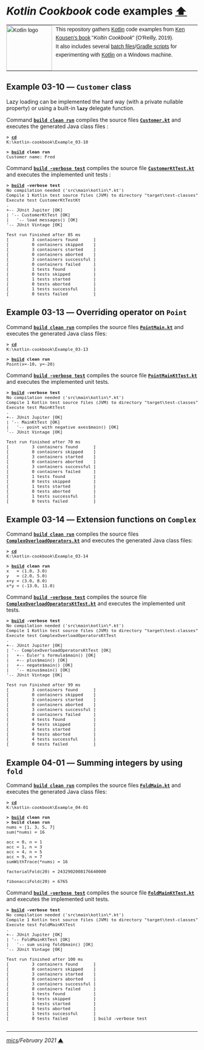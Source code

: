 # <span id="top">*Kotlin Cookbook* code examples</span> <span style="size:30%;"><a href="../README.md">⬆</a></span>

<table style="font-family:Helvetica,Arial;font-size:14px;line-height:1.6;">
  <tr>
  <td style="border:0;padding:0 10px 0 0;min-width:120px;"><a href="https://kotlinlang.org/"><img src="https://kotlinlang.org/assets/images/open-graph/kotlin_250x250.png" width="120" alt="Kotlin logo"/></a></td>
  <td style="border:0;padding:0;vertical-align:text-top;">This repository gathers <a href="https://kotlinlang.org/">Kotlin</a> code examples from <a href="http://shop.oreilly.com/product/0636920224327.do">Ken Kousen's book</a> "<i>Koltin Cookbook</i>" (O'Reilly, 2019).<br/>
  It also includes several <a href="https://en.wikibooks.org/wiki/Windows_Batch_Scripting">batch files</a>/<a href="https://docs.gradle.org/current/userguide/writing_build_scripts.html">Gradle scripts</a> for experimenting with <a href="https://kotlinlang.org/" rel="external">Kotlin</a> on a Windows machine.
  </td>
  </tr>
</table>

## <span id="ex_03-10">Example 03-10 ― `Customer` class</span>

Lazy loading can be implemented the hard way (with a private nullable property) or using a built-in **`lazy`** delegate function.

Command [**`build clean run`**](./Example_03-10/build.bat) compiles the source files [**`Customer.kt`**](./Example_03-10/src/main/kotlin/Customer.kt) and executes the generated Java class files :

<pre style="font-size:80%;">
<b>&gt; <a href="https://docs.microsoft.com/en-us/windows-server/administration/windows-commands/cd">cd</a></b>
K:\kotlin-cookbook\Example_03-10
&nbsp;
<b>&gt; <a href="./Example_03-10/build.bat">build</a> clean run</b>
Customer name: Fred
</pre>

Command [**`build -verbose test`**](./Example_03-10/build.bat) compiles the source file [**`CustomerKtTest.kt`**](./Example_03-10/src/test/kotlin/CustomerKtTest.kt) and executes the implemented unit tests :

<pre style="font-size:80%;">
<b>&gt; <a href="./Example_03-10/build.bat">build</a> -verbose test</b>
No compilation needed ('src\main\kotlin\*.kt')
Compile 1 Kotlin test source files (JVM) to directory "target\test-classes"
Execute test CustomerKtTestKt
.
+-- JUnit Jupiter [OK]
| '-- CustomerKtTest [OK]
|   '-- load messages() [OK]
'-- JUnit Vintage [OK]

Test run finished after 85 ms
[         3 containers found      ]
[         0 containers skipped    ]
[         3 containers started    ]
[         0 containers aborted    ]
[         3 containers successful ]
[         0 containers failed     ]
[         1 tests found           ]
[         0 tests skipped         ]
[         1 tests started         ]
[         0 tests aborted         ]
[         1 tests successful      ]
[         0 tests failed          ]
</pre>

## <span id="ex_03-13">Example 03-13 ― Overriding operator on `Point`</span>

Command [**`build clean run`**](./Example_03-13/build.bat) compiles the source files [**`PointMain.kt`**](./Example_03-13/src/main/kotlin/PointMain.kt) and executes the generated Java class files:

<pre style="font-size:80%;">
<b>&gt; <a href="https://docs.microsoft.com/en-us/windows-server/administration/windows-commands/cd">cd</a></b>
K:\kotlin-cookbook\Example_03-13
&nbsp;
<b>&gt; <a href="./Example_03-13/build.bat">build</a> clean run</b>
Point(x=-10, y=-20)
</pre>

Command [**`build -verbose test`**](./Example_03-13/build.bat) compiles the source file [**`PointMainKtTest.kt`**](./Example_03-13/src/test/kotlin/PointMainKtTest.kt) and executes the implemented unit tests.

<pre style="font-size:80%;">
<b>&gt; <a href="./Example_03-13/build.bat">build</a> -verbose test</b>
No compilation needed ('src\main\kotlin\*.kt')
Compile 1 Kotlin test source files (JVM) to directory "target\test-classes"
Execute test MainKtTest
.
+-- JUnit Jupiter [OK]
| '-- MainKtTest [OK]
|   '-- point with negative axes$main() [OK]
'-- JUnit Vintage [OK]

Test run finished after 70 ms
[         3 containers found      ]
[         0 containers skipped    ]
[         3 containers started    ]
[         0 containers aborted    ]
[         3 containers successful ]
[         0 containers failed     ]
[         1 tests found           ]
[         0 tests skipped         ]
[         1 tests started         ]
[         0 tests aborted         ]
[         1 tests successful      ]
[         0 tests failed          ]
</pre>

## <span id="ex_03-14">Example 03-14 ― Extension functions on `Complex`</span>

Command [**`build clean run`**](./Example_03-14/build.bat) compiles the source files [**`ComplexOverloadOperators.kt`**](./Example_03-14/src/main/kotlin/ComplexOverloadOperators.kt) and executes the generated Java class files:

<pre style="font-size:80%;">
<b>&gt; <a href="https://docs.microsoft.com/en-us/windows-server/administration/windows-commands/cd">cd</a></b>
K:\kotlin-cookbook\Example_03-14
&nbsp;
<b>&gt; <a href="./Example_03-14/build.bat">build</a> clean run</b>
x   = (1.0, 3.0)
y   = (2.0, 5.0)
x+y = (3.0, 8.0)
x*y = (-13.0, 11.0)
</pre>

Command [**`build -verbose test`**](./Example_03-14/build.bat) compiles the source file [**`ComplexOverloadOperatorsKtTest.kt`**](./Example_03-14/src/test/kotlin/ComplexOverloadOperatorsKtTest.kt) and executes the implemented unit tests.

<pre style="font-size:80%;">
<b>&gt; <a href="./Example_03-14/build.bat">build</a> -verbose test</b>
No compilation needed ('src\main\kotlin\*.kt')
Compile 1 Kotlin test source files (JVM) to directory "target\test-classes"
Execute test ComplexOverloadOperatorsKtTest
.
+-- JUnit Jupiter [OK]
| '-- ComplexOverloadOperatorsKtTest [OK]
|   +-- Euler's formula$main() [OK]
|   +-- plus$main() [OK]
|   +-- negate$main() [OK]
|   '-- minus$main() [OK]
'-- JUnit Vintage [OK]

Test run finished after 99 ms
[         3 containers found      ]
[         0 containers skipped    ]
[         3 containers started    ]
[         0 containers aborted    ]
[         3 containers successful ]
[         0 containers failed     ]
[         4 tests found           ]
[         0 tests skipped         ]
[         4 tests started         ]
[         0 tests aborted         ]
[         4 tests successful      ]
[         0 tests failed          ]
</pre>

## <span id="ex_04-01">Example 04-01 ― Summing integers by using `fold`</span>

Command [**`build clean run`**](./Example_04-01/build.bat) compiles the source files [**`FoldMain.kt`**](./Example_04-01/src/main/kotlin/FoldMain.kt) and executes the generated Java class files:

<pre style="font-size:80%;">
<b>&gt; <a href="https://docs.microsoft.com/en-us/windows-server/administration/windows-commands/cd">cd</a></b>
K:\kotlin-cookbook\Example_04-01
&nbsp;
<b>&gt; <a href="./Example_04-01/build.bat">build</a> clean run</b>
<b>&gt; build clean run</b>
nums = [1, 3, 5, 7]
sum(*nums) = 16

acc = 0, n = 1
acc = 1, n = 3
acc = 4, n = 5
acc = 9, n = 7
sumWithTrace(*nums) = 16

factorialFold(20) = 2432902008176640000

fibonacciFold(20) = 6765
</pre>

Command [**`build -verbose test`**](./Example_04-01/build.bat) compiles the source file [**`FoldMainKtTest.kt`**](./Example_04-01/src/test/kotlin/FoldMainKtTest.kt) and executes the implemented unit tests.

<pre style="font-size:80%;">
<b>&gt; <a href="./Example_04-01/build.bat">build</a> -verbose test</b>
No compilation needed ('src\main\kotlin\*.kt')
Compile 1 Kotlin test source files (JVM) to directory "target\test-classes"
Execute test FoldMainKtTest
.
+-- JUnit Jupiter [OK]
| '-- FoldMainKtTest [OK]
|   '-- sum using fold$main() [OK]
'-- JUnit Vintage [OK]

Test run finished after 100 ms
[         3 containers found      ]
[         0 containers skipped    ]
[         3 containers started    ]
[         0 containers aborted    ]
[         3 containers successful ]
[         0 containers failed     ]
[         1 tests found           ]
[         0 tests skipped         ]
[         1 tests started         ]
[         0 tests aborted         ]
[         1 tests successful      ]
[         0 tests failed          ] build -verbose test</b>

</pre>

<!--
## <span id="footnotes">Footnotes</span>

<a name="footnote_01">[1]</a> ***Available targets*** [↩](#anchor_01)

<p style="margin:0 0 1em 20px;">
</p>
-->

***

*[mics](https://lampwww.epfl.ch/~michelou/)/February 2021* [**&#9650;**](#top)
<span id="bottom">&nbsp;</span>

[gradle_cli]: https://docs.gradle.org/current/userguide/command_line_interface.html
[kotlin]: https://kotlinlang.org/
[kotlin_conventions]: https://kotlinlang.org/docs/reference/operator-overloading.html
[kotlin_data_classes]: https://kotlinlang.org/docs/reference/data-classes.html
[kotlin_extensions]: https://kotlinlang.org/docs/tutorials/kotlin-for-py/extension-functionsproperties.html
[kotlin_lambdas]: https://kotlinlang.org/docs/reference/lambdas.html
[kotlin_lazy_props]: https://www.kotlindevelopment.com/lazy-property/
[mvn_cli]: https://maven.apache.org/ref/3.6.3/maven-embedder/cli.html
